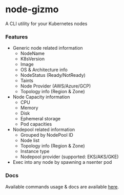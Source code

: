 # node-gizmo
A CLI utility for your Kubernetes nodes

### Features
- Generic node related information
  - NodeName
  - K8sVersion
  - Image
  - OS & Architecture info
  - NodeStatus (Ready/NotReady)
  - Taints
  - Node Provider (AWS/Azure/GCP)
  - Topology info (Region & Zone)
- Node Capacity information
  - CPU
  - Memory
  - Disk
  - Ephemeral storage
  - Pod capacities
- Nodepool related information
  - Grouped by NodePool ID
  - Node list
  - Topology info (Region & Zone)
  - Instance type
  - Nodepool provider (supported: EKS/AKS/GKE)
- Exec into any node by spawning a nsenter pod

### Docs
Available commands usage & docs are available [here](docs/nodegizmo.md).